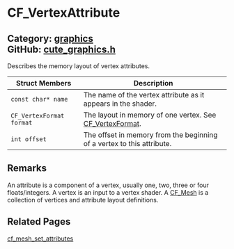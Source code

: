 [//]: # (This file is automatically generated by Cute Framework's docs parser.)
[//]: # (Do not edit this file by hand!)
[//]: # (See: https://github.com/RandyGaul/cute_framework/blob/master/samples/docs_parser.cpp)
[](../header.md ':include')

# CF_VertexAttribute

Category: [graphics](/api_reference?id=graphics)  
GitHub: [cute_graphics.h](https://github.com/RandyGaul/cute_framework/blob/master/include/cute_graphics.h)  
---

Describes the memory layout of vertex attributes.

Struct Members | Description
--- | ---
`const char* name` | The name of the vertex attribute as it appears in the shader.
`CF_VertexFormat format` | The layout in memory of one vertex. See [CF_VertexFormat](/graphics/cf_vertexformat.md).
`int offset` | The offset in memory from the beginning of a vertex to this attribute.

## Remarks

An attribute is a component of a vertex, usually one, two, three or four floats/integers. A vertex is an input
to a vertex shader. A [CF_Mesh](/graphics/cf_mesh.md) is a collection of vertices and attribute layout definitions.

## Related Pages

[cf_mesh_set_attributes](/graphics/cf_mesh_set_attributes.md)  
